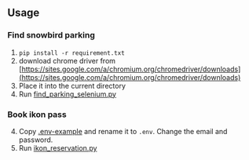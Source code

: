 ## Usage


### Find snowbird parking

1. `pip install -r requirement.txt`
2. download chrome driver from [https://sites.google.com/a/chromium.org/chromedriver/downloads](https://sites.google.com/a/chromium.org/chromedriver/downloads)
3. Place it into the current directory
4. Run [find_parking_selenium.py](find_parking_selenium.py)

### Book ikon pass 
 4. Copy [.env-example](.env-example) and rename it to `.env`. Change the email and password.
 5. Run [ikon_reservation.py](ikon_reservation.py)